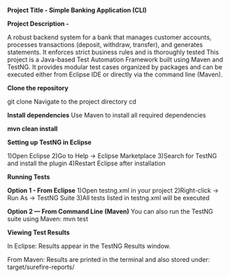 **Project Title - Simple Banking Application (CLI)**

**Project Description -**

A robust backend system for a bank that manages customer accounts, processes transactions (deposit, withdraw, transfer), and generates statements. It enforces strict business rules and is thoroughly tested
This project is a Java-based Test Automation Framework built using Maven and TestNG. It provides modular test cases organized by packages and can be executed either from Eclipse IDE or directly via the command line (Maven).

**Clone the repository**

git clone <your-repository-link>
Navigate to the project directory
cd <your-project-folder>

**Install dependencies**
Use Maven to install all required dependencies

**mvn clean install**

**Setting up TestNG in Eclipse**

1)Open Eclipse
2)Go to Help → Eclipse Marketplace
3)Search for TestNG and install the plugin
4)Restart Eclipse after installation

**Running Tests**

**Option 1 - From Eclipse**
1)Open testng.xml in your project
2)Right-click → Run As → TestNG Suite
3)All tests listed in testng.xml will be executed

**Option 2 — From Command Line (Maven)**
You can also run the TestNG suite using Maven: mvn test

**Viewing Test Results**

In Eclipse: Results appear in the TestNG Results window.

From Maven: Results are printed in the terminal and also stored under: target/surefire-reports/
